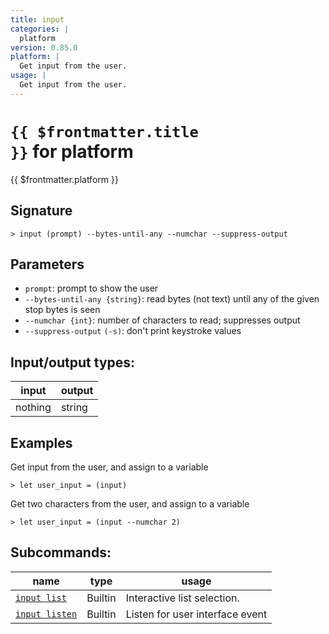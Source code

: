 ```yaml
---
title: input
categories: |
  platform
version: 0.85.0
platform: |
  Get input from the user.
usage: |
  Get input from the user.
---
```

<!-- This file is automatically generated. Please edit the command in https://github.com/nushell/nushell instead. -->

# <code>{{ $frontmatter.title }}</code> for platform

<div class='command-title'>{{ $frontmatter.platform }}</div>

## Signature

```> input (prompt) --bytes-until-any --numchar --suppress-output```

## Parameters

 -  `prompt`: prompt to show the user
 -  `--bytes-until-any {string}`: read bytes (not text) until any of the given stop bytes is seen
 -  `--numchar {int}`: number of characters to read; suppresses output
 -  `--suppress-output` `(-s)`: don't print keystroke values


## Input/output types:

| input   | output |
| ------- | ------ |
| nothing | string |

## Examples

Get input from the user, and assign to a variable
```shell
> let user_input = (input)

```

Get two characters from the user, and assign to a variable
```shell
> let user_input = (input --numchar 2)

```


## Subcommands:

| name                                             | type    | usage                           |
| ------------------------------------------------ | ------- | ------------------------------- |
| [`input list`](/commands/docs/input_list.md)     | Builtin | Interactive list selection.     |
| [`input listen`](/commands/docs/input_listen.md) | Builtin | Listen for user interface event |